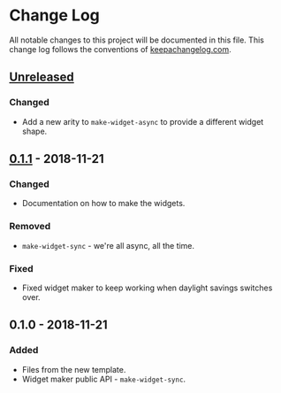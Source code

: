 # Change Log
All notable changes to this project will be documented in this file. This change log follows the conventions of [keepachangelog.com](http://keepachangelog.com/).

## [Unreleased]
### Changed
- Add a new arity to `make-widget-async` to provide a different widget shape.

## [0.1.1] - 2018-11-21
### Changed
- Documentation on how to make the widgets.

### Removed
- `make-widget-sync` - we're all async, all the time.

### Fixed
- Fixed widget maker to keep working when daylight savings switches over.

## 0.1.0 - 2018-11-21
### Added
- Files from the new template.
- Widget maker public API - `make-widget-sync`.

[Unreleased]: https://github.com/your-name/lab2/compare/0.1.1...HEAD
[0.1.1]: https://github.com/your-name/lab2/compare/0.1.0...0.1.1
